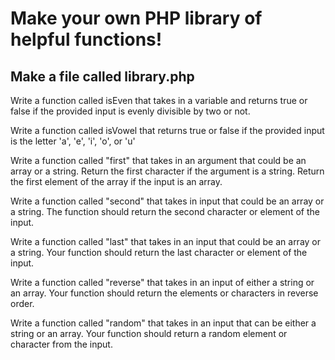 # Make your own PHP library of helpful functions!
## Make a file called library.php

Write a function called isEven that takes in a variable and returns true or false if the provided input is evenly divisible by two or not.

Write a function called isVowel that returns true or false if the provided input is the letter 'a', 'e', 'i', 'o', or 'u'

Write a function called "first" that takes in an argument that could be an array or a string. Return the first character if the argument is a string. Return the first element of the array if the input is an array.

Write a function called "second" that takes in input that could be an array or a string. The function should return the second character or element of the input.

Write a function called "last" that takes in an input that could be an array or a string. Your function should return the last character or element of the input.

Write a function called "reverse" that takes in an input of either a string or an array. Your function should return the elements or characters in reverse order.

Write a function called "random" that takes in an input that can be either a string or an array. Your function should return a random element or character from the input.